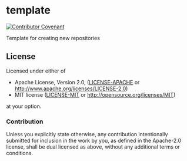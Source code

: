# template

[![Contributor Covenant](https://img.shields.io/badge/Contributor%20Covenant-v1.4%20adopted-ff69b4.svg)](code-of-conduct.md)

Template for creating new repositories

## License

Licensed under either of

* Apache License, Version 2.0, ([LICENSE-APACHE](LICENSE-APACHE) or http://www.apache.org/licenses/LICENSE-2.0)
* MIT license ([LICENSE-MIT](LICENSE-MIT) or http://opensource.org/licenses/MIT)

at your option.

### Contribution

Unless you explicitly state otherwise, any contribution intentionally submitted for inclusion in the work by you, as defined in the Apache-2.0 license, shall be dual licensed as above, without any additional terms or conditions.
